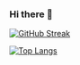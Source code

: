 ### Hi there 👋

[![GitHub Streak](http://github-readme-streak-stats.herokuapp.com?user=Kudo510&theme=dark&background=000000)](https://git.io/streak-stats)

[![Top Langs](https://github-readme-stats.vercel.app/api/top-langs/?username=Kudo510&layout=compact&theme=vision-friendly-dark)](https://github.com/anuraghazra/github-readme-stats)


<!--
**Kudo510/Kudo510** is a ✨ _special_ ✨ repository because its `README.md` (this file) appears on your GitHub profile.

Here are some ideas to get you started:

- 🔭 I’m currently working on ...
- 🌱 I’m currently learning ...
- 👯 I’m looking to collaborate on ...
- 🤔 I’m looking for help with ...
- 💬 Ask me about ...
- 📫 How to reach me: ...
- 😄 Pronouns: ...
- ⚡ Fun fact: ...
-->
